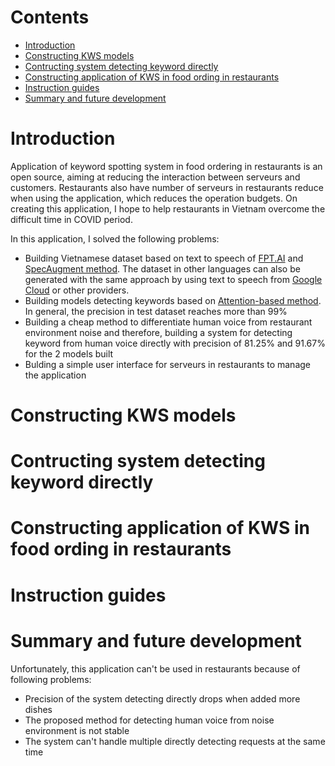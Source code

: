 # Contents
- [Introduction](#introduction)
- [Constructing KWS models](#constructing-kws-models)
- [Contructing system detecting keyword directly](#contructing-system-detecting-keyword-directly)
- [Constructing application of KWS in food ording in restaurants](#constructing-application-of-kws-in-food-ording-in-restaurants)
- [Instruction guides](instruction-guides)
- [Summary and future development](summary-and-future-development)

# Introduction
Application of keyword spotting system in food ordering in restaurants is an open source, aiming at  reducing the interaction between serveurs and customers. Restaurants also have number of serveurs in restaurants reduce when using the application, which reduces the operation budgets. On creating this application, I hope to help restaurants in Vietnam overcome the difficult time in COVID period.

In this application, I solved the following problems:
- Building Vietnamese dataset based on text to speech of [FPT.AI](https://fpt.ai/) and [SpecAugment method](https://arxiv.org/abs/1904.08779). The dataset in other languages can also be generated with the same approach by using text to speech from [Google Cloud](https://cloud.google.com/text-to-speech) or other providers.
- Building models detecting keywords based on [Attention-based method](https://arxiv.org/pdf/1803.10916.pdf). In general, the precision in test dataset reaches more than 99%
- Building a cheap method to differentiate human voice from restaurant environment noise and therefore, building a system for detecting keyword from human voice directly with precision of 81.25% and 91.67% for the 2 models built
- Bulding a simple user interface for serveurs in restaurants to manage the application

# Constructing KWS models

# Contructing system detecting keyword directly

# Constructing application of KWS in food ording in restaurants

# Instruction guides

# Summary and future development
Unfortunately, this application can't be used in restaurants because of following problems:
- Precision of the system detecting directly drops when added more dishes
- The proposed method for detecting human voice from noise environment is not stable
- The system can't handle multiple directly detecting requests at the same time




